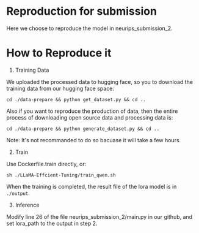 # Reproduction for submission
Here we choose to reproduce the model in neurips_submission_2.

# How to Reproduce it

1. Training Data

We uploaded the processed data to hugging face, so you to download the training data from our hugging face space:  
```
cd ./data-prepare && python get_dataset.py && cd ..
```

Also if you want to reproduce the production of data, then the entire process of downloading open source data and processing data is:
```
cd ./data-prepare && python generate_dataset.py && cd ..
```
Note: It's not recommanded to do so bacuase it will take a few hours.



2. Train

Use Dockerfile.train directly, or:

```
sh ./LLaMA-Effcient-Tuning/train_qwen.sh
```

When the training is completed, the result file of the lora model is in ```./output```.

3. Inference

Modify line 26 of the file neurips_submission_2/main.py in our github, and set lora_path to the output in step 2.
